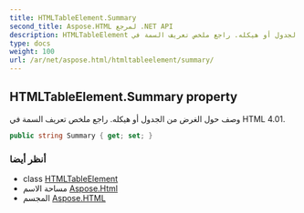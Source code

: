 ```yaml
---
title: HTMLTableElement.Summary
second_title: Aspose.HTML لمرجع .NET API
description: HTMLTableElement ملكية. وصف حول الغرض من الجدول أو هيكله. راجع ملخص تعريف السمة في HTML 4.01.
type: docs
weight: 100
url: /ar/net/aspose.html/htmltableelement/summary/
---
```

## HTMLTableElement.Summary property

وصف حول الغرض من الجدول أو هيكله. راجع ملخص تعريف السمة في HTML 4.01.

```csharp
public string Summary { get; set; }
```

### أنظر أيضا

* class [HTMLTableElement](../)
* مساحة الاسم [Aspose.Html](../../htmltableelement/)
* المجسم [Aspose.HTML](../../../)


